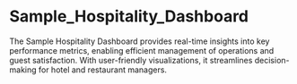 # Sample_Hospitality_Dashboard
The Sample Hospitality Dashboard provides real-time insights into key performance metrics, enabling efficient management of operations and guest satisfaction. With user-friendly visualizations, it streamlines decision-making for hotel and restaurant managers.
